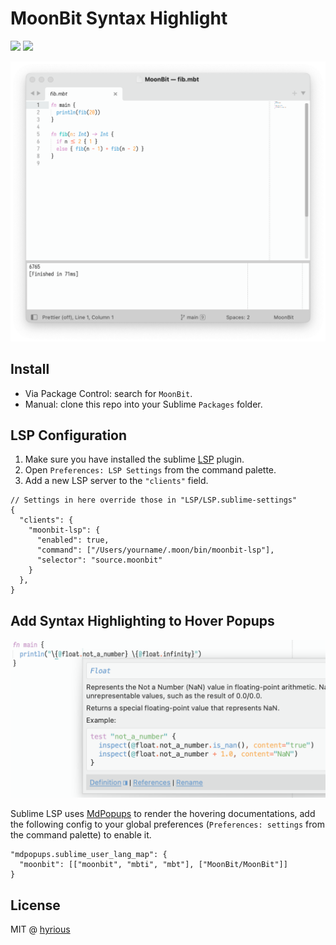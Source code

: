 # MoonBit Syntax Highlight

[![](https://img.shields.io/badge/license-MIT-brightgreen)](./LICENSE.txt)
[![](https://img.shields.io/badge/Sublime%20Text-4-ff9800)](https://www.sublimetext.com/blog/articles/sublime-text-4)

<p align="center">
  <picture>
    <source media="(prefers-color-scheme: dark)" srcset="./images/screenshot-dark.png">
    <source media="(prefers-color-scheme: light)" srcset="./images/screenshot-light.png">
    <img alt="screenshot" src="./images/screenshot-light.png">
  </picture>
</p>

## Install

- Via Package Control: search for `MoonBit`.
- Manual: clone this repo into your Sublime `Packages` folder.

## LSP Configuration

1. Make sure you have installed the sublime [LSP](https://github.com/sublimelsp/LSP) plugin.
2. Open `Preferences: LSP Settings` from the command palette.
3. Add a new LSP server to the `"clients"` field.

```jsonc
// Settings in here override those in "LSP/LSP.sublime-settings"
{
  "clients": {
    "moonbit-lsp": {
      "enabled": true,
      "command": ["/Users/yourname/.moon/bin/moonbit-lsp"],
      "selector": "source.moonbit"
    }
  },
}
```

## Add Syntax Highlighting to Hover Popups

<p align="center">
  <picture>
    <source media="(prefers-color-scheme: dark)" srcset="./images/popup-dark.png">
    <source media="(prefers-color-scheme: light)" srcset="./images/popup-light.png">
    <img alt="popup" src="./images/popup-light.png" width="534">
  </picture>
</p>

Sublime LSP uses [MdPopups](https://facelessuser.github.io/sublime-markdown-popups/settings/#mdpopupssublime_user_lang_map) to render the hovering documentations, add the following config to your global preferences (`Preferences: settings` from the command palette) to enable it.

```jsonc
"mdpopups.sublime_user_lang_map": {
  "moonbit": [["moonbit", "mbti", "mbt"], ["MoonBit/MoonBit"]]
}
```

## License

MIT @ [hyrious](https://github.com/hyrious)

